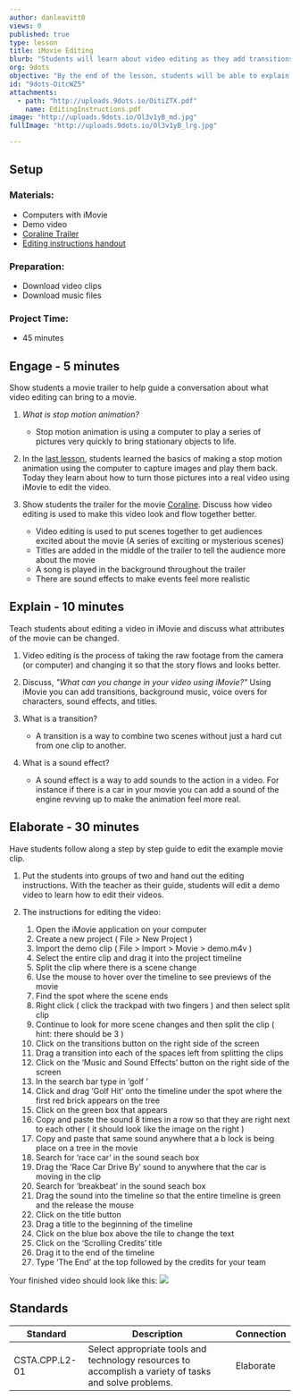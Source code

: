 ```yaml
---
author: danleavitt0
views: 0
published: true
type: lesson
title: iMovie Editing
blurb: "Students will learn about video editing as they add transitions, titles, and sound effects to an example clip."
org: 9dots
objective: "By the end of the lesson, students will be able to explain what video editing is in their own words, and use iMovie to create a video using clips provided to them."
id: "9dots-OitcWZ5"
attachments: 
  - path: "http://uploads.9dots.io/OitiZTX.pdf"
    name: EditingInstructions.pdf
image: "http://uploads.9dots.io/Ol3v1yB_md.jpg"
fullImage: "http://uploads.9dots.io/Ol3v1yB_lrg.jpg"

---
```


## Setup

### Materials:

- Computers with iMovie
- Demo video
- [Coraline Trailer](https://www.youtube.com/watch?v=Js7wxoqeVK0)
- [Editing instructions handout](http://uploads.9dots.io/OitiZTX.pdf)

### Preparation:

- Download video clips
- Download music files

### Project Time:

- 45 minutes

## Engage - 5 minutes
Show students a movie trailer to help guide a conversation about what video editing can bring to a movie.

1. _What is stop motion animation?_
	- Stop motion animation is using a computer to play a series of pictures very quickly to bring stationary objects to life.

2. In the [last lesson](http://www.9dots.io/9dots/OitXCP0), students learned the basics of making a stop motion animation using the computer to capture images and play them back. Today they learn about how to turn those pictures into a real video using iMovie to edit the video.

3. Show students the trailer for the movie [Coraline](https://www.youtube.com/watch?v=Js7wxoqeVK0). Discuss how video editing is used to make this video look and flow together better.
	- Video editing is used to put scenes together to get audiences excited about the movie (A series of exciting or mysterious scenes)
	- Titles are added in the middle of the trailer to tell the audience more about the movie
	- A song is played in the background throughout the trailer
	- There are sound effects to make events feel more realistic


## Explain - 10 minutes
Teach students about editing a video in iMovie and discuss what attributes of the movie can be changed.

1. Video editing is the process of taking the raw footage from the camera (or computer) and changing it so that the story flows and looks better.

2. Discuss, _"What can you change in your video using iMovie?"_
Using iMovie you can add transitions, background music, voice overs for characters, sound effects, and titles.

3. What is a transition?
	- A transition is a way to combine two scenes without just a hard cut from one clip to another.

4. What is a sound effect?
	- A sound effect is a way to add sounds to the action in a video. For instance if there is a car in your movie you can add a sound of the engine revving up to make the animation feel more real.

## Elaborate - 30 minutes
Have students follow along a step by step guide to edit the example movie clip.

1. Put the students into groups of two and hand out the editing instructions. With the teacher as their guide, students will edit a demo video to learn how to edit their videos. 

2. The instructions for editing the video:
    1. Open the iMovie application on your computer
    2. Create a new project ( File > New Project )
    3. Import the demo clip ( File > Import > Movie > demo.m4v )
    4. Select the entire clip and drag it into the project timeline
    5. Split the clip where there is a scene change
    6. Use the mouse to hover over the timeline to see previews of the movie
    7. Find the spot where the scene ends
    8. Right click ( click the trackpad with two fingers ) and then select split clip
    9. Continue to look for more scene changes and then split the clip 
    ( hint: there should be 3 )
    10. Click on the transitions button on the right side of the screen
    11. Drag a transition into each of the spaces left from splitting the clips
    12. Click on the ‘Music and Sound Effects’ button on the right side of the screen
    13. In the search bar type in ‘golf ’
    14. Click and drag ‘Golf Hit’ onto the timeline under the spot where the first red brick appears on the tree
    15. Click on the green box that appears
    16. Copy and paste the sound 8 times in a row so that they are right next to each other ( it should look like the image on the right )
    17. Copy and paste that same sound anywhere that a b                 lock is being place on a tree in the movie
    18. Search for ‘race car’ in the sound seach box
    19. Drag the ‘Race Car Drive By’ sound to anywhere that the car is moving in the clip
    20. Search for ‘breakbeat’ in the sound seach box
    21. Drag the sound into the timeline so that the entire timeline is green and the release the mouse
    22. Click on the title button
    23. Drag a title to the beginning of the timeline
    24. Click on the blue box above the tile to change the text
    25. Click on the ‘Scrolling Credits’ title
    26. Drag it to the end of the timeline
    27. Type ‘The End’ at the top followed by the credits for your team

Your finished video should look like this:
![](http://uploads.9dots.io/Oith6gD_md.jpg)

## Standards

Standard | Description | Connection
-------- | ----------- | ----------
CSTA.CPP.L2-01 | Select appropriate tools and technology resources to accomplish a variety of tasks and solve problems. | Elaborate
